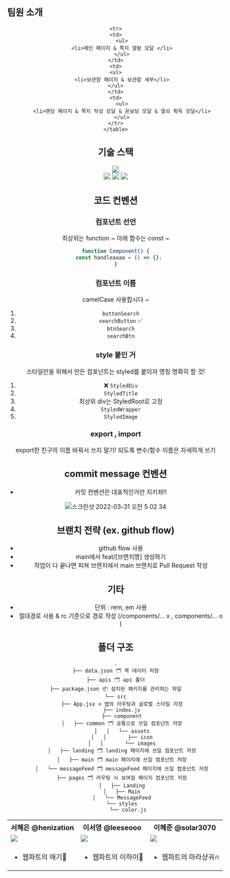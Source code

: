 ## 팀원 소개

<div align="center">
	<table>
  <th>서혜은 @henization</th>
	<th>이서영 @leeseooo</th>
  <th>이혜준 @solar3070</th>
	<tr>
		<td><img src="https://github.com/henization.png"></td>
		<td><img src="https://github.com/leeseooo.png"></td>
		<td><img src="https://github.com/solar3070.png"></td>
	</tr>
	<tr>
	<td>
		<ul>
		<li>웹파트의 애기🍼</li>
		</ul>
	</td>
	<td>
	<ul>
		<li>웹파트의 이하이🎤</li>
	</ul>
	</td>
	<td>
		<ul>
		<li>웹파트의 마라샹궈🔥</li>
		</ul>
	</tr>
		
	<tr>
	<td>
		<ul>
		<li>메인 페이지 & 쪽지 열람 모달 </li>
		</ul>
	</td>
	<td>
	<ul>
		<li>보관함 페이지 & 보관함 세부</li>
	</ul>
	</td>
	<td>
		<ul>
		<li>랜딩 페이지 & 쪽지 작성 모달 & 온보딩 모달 & 열쇠 획득 모달</li>
		</ul>
	</tr>
	</table>
</div>

## 기술 스택

<div align="center">
  <img src="https://img.shields.io/badge/Javascript-F2CE04?style=flat-square&logo=javascript&logoColor=white"/><br>
  <img src="https://img.shields.io/badge/React-61DAFB?style=flat-square&logo=React&logoColor=white"/>
  <img src="https://img.shields.io/badge/styled--components-DB7093?style=flat-square&logo=styled-components&logoColor=white"/>
  <img src="https://img.shields.io/badge/github action-2671E5?style=flat-square&logo=GitHub%20Actions&logoColor=white"/>
</div>


## 코드 컨벤션


### 컴포넌트 선언

최상위는 function ~
아래 함수는 const ~

```jsx
function Component() {
  const handleaaaa = () => {};
}
```

<!-- ### 핸들러 함수

기능 기준으로 쓰되 (`modalOpen` 등),
정말 이 함수가 하는 일이 특정 이벤트 전용이라면 `handle[이벤트당한요소][이벤트]` (`handleInputChange` 등)
 -->

### 컴포넌트 이름

camelCase 사용합시다 ~

1. `buttonSearch`
2. `searchButton` ✅
3. `btnSearch`
4. `searchBtn`

### style 붙인 거

스타일만을 위해서 만든 컴포넌트는 styled를 붙이자
명칭 명확히 할 것!

1. ❌ `StyledDiv`
2. `StyledTitle`
3. 최상위 div는 StyledRoot로 고정
4. `StyledWrapper`
5. `StyledImage`

### export , import

export한 친구의 이름 바꿔서 쓰지 말기!
되도록 변수/함수 이름은 자세하게 쓰기

## commit message 컨벤션
- 커밋 컨벤션은 대표적인거만 지키좌!!

![스크린샷 2022-03-31 오전 5 02 34](https://user-images.githubusercontent.com/89568030/169188859-74a48236-949e-483b-8ddb-c3cfb3ce44ec.png)


## 브랜치 전략 (ex. github flow)

- github flow 사용
- main에서 feat/[브랜치명] 생성하기
- 작업이 다 끝나면 피쳐 브랜치에서 main 브랜치로 Pull Request 작성

## 기타
- 단위 : rem, em 사용
- 절대경로 사용 & rc 기준으로 경로 작성 (/components/…      x ,  components/…       o )
	 

## 폴더 구조

```
.
├── data.json 🗂 목 데이터 저장
├── apis 🗂 api 폴더
├── package.json 📦 설치된 패키지를 관리하는 파일
└── src
    ├── App.jsx ✡️ 앱의 라우팅과 글로벌 스타일 지정
    ├── index.js
    ├── component
    │   ├── common 🗂 공통으로 쓰일 컴포넌트 저장
    │   │   └── assets
    │   │       ├── icon
    │   │       └── images
    │   ├── landing 🗂 landing 페이지에 쓰일 컴포넌트 저장
    │   ├── main 🗂 main 페이지에 쓰일 컴포넌트 저장
    │   └── messageFeed 🗂 messageFeed 페이지에 쓰일 컴포넌트 저장
    ├── pages 🗂 라우팅 시 보여질 페이지 컴포넌트 저장
    │   ├── Landing
    │   ├── Main
    │   └── MessageFeed
    └── styles
        └── color.js
```


